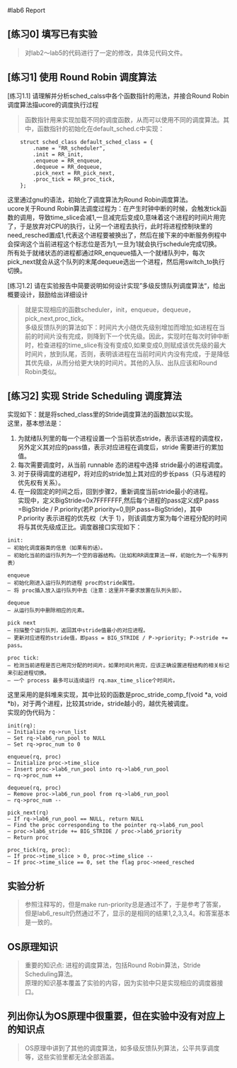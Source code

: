 #lab6 Report

## [练习0] 填写已有实验
> 对lab2～lab5的代码进行了一定的修改，具体见代码文件。

## [练习1] 使用 Round Robin 调度算法
[练习1.1] 请理解并分析sched_calss中各个函数指针的用法，并接合Round Robin 调度算法描ucore的调度执行过程
> 函数指针用来实现加载不同的调度函数，从而可以使用不同的调度算法。其中，函数指针的初始化在default_sched.c中实现：
```
    struct sched_class default_sched_class = {
        .name = "RR_scheduler",
        .init = RR_init,
        .enqueue = RR_enqueue,
        .dequeue = RR_dequeue,
        .pick_next = RR_pick_next,
        .proc_tick = RR_proc_tick,
    };
```
这里通过gnu的语法，初始化了调度算法为Round Robin调度算法。</br>
ucore关于Round Robin算法调度过程为：在产生时钟中断的时候，会触发tick函数的调用，导致time_slice会减1,一旦减完后变成0,意味着这个进程的时间片用完了，于是放弃对CPU的执行，让另一个进程去执行，此时将进程控制块里的need_resched置成1,代表这个进程要被换出了，然后在接下来的中断服务例程中会探询这个当前进程这个标志位是否为1,一旦为1就会执行schedule完成切换。</br>
所有处于就绪状态的进程都通过RR_enqueue插入一个就绪队列中，每次pick_next就会从这个队列的末尾dequeue选出一个进程，然后用switch_to执行切换。</br>

[练习1.2] 请在实验报告中简要说明如何设计实现”多级反馈队列调度算法“，给出概要设计，鼓励给出详细设计
> 就是实现相应的函数scheduler，init，enqueue，dequeue，pick_next,proc_tick。  
多级反馈队列的算法如下：时间片大小随优先级别增加而增加;如进程在当前的时间片没有完成，则降到下一个优先级。因此，实现时在每次时钟中断时，检查进程的time_slice有没有变成0,如果变成0,则赋成该优先级的最大时间片，放到队尾，否则，表明该进程在当前时间片内没有完成，于是降低其优先级，从而分给更大块的时间片。其他的入队、出队应该和Round Robin类似。

## [练习2] 实现 Stride Scheduling 调度算法
实现如下：就是将sched_class里的Stride调度算法的函数加以实现。  
这里，基本想法是：</br>
1. 为就绪队列里的每一个进程设置一个当前状态stride，表示该进程的调度权，另外定义其对应的pass值，表示对应进程在调度后，stride 需要进行的累加值。</br>
2. 每次需要调度时，从当前 runnable 态的进程中选择 stride最小的进程调度。</br>
3. 对于获得调度的进程P，将对应的stride加上其对应的步长pass（只与进程的优先权有关系）。</br>
4. 在一段固定的时间之后，回到步骤2，重新调度当前stride最小的进程。</br>
实现中，定义BigStride=0x7FFFFFFF,然后每个进程的pass定义成P.pass =BigStride / P.priority(若P.priority=0,则P.pass=BigStride)，其中 P.priority 表示进程的优先权（大于 1），则该调度方案为每个进程分配的时间将与其优先级成正比。调度器接口实现如下：
```
init:
– 初始化调度器类的信息（如果有的话）。
– 初始化当前的运行队列为一个空的容器结构。（比如和RR调度算法一样，初始化为一个有序列表）

enqueue
– 初始化刚进入运行队列的进程 proc的stride属性。
– 将 proc插入放入运行队列中去（注意：这里并不要求放置在队列头部）。

dequeue
– 从运行队列中删除相应的元素。

pick next
– 扫描整个运行队列，返回其中stride值最小的对应进程。
– 更新对应进程的stride值，即pass = BIG_STRIDE / P->priority; P->stride += pass。

proc tick:
– 检测当前进程是否已用完分配的时间片。如果时间片用完，应该正确设置进程结构的相关标记来引起进程切换。
– 一个 process 最多可以连续运行 rq.max_time_slice个时间片。
```

这里采用的是斜堆来实现，其中比较的函数是proc_stride_comp_f(void *a, void *b)，对于两个进程，比较其stride，stride越小的，越优先被调度。</br>
实现的伪代码为：
```
init(rq):
– Initialize rq->run_list
– Set rq->lab6_run_pool to NULL
– Set rq->proc_num to 0

enqueue(rq, proc)
– Initialize proc->time_slice
– Insert proc->lab6_run_pool into rq->lab6_run_pool
– rq->proc_num ++

dequeue(rq, proc)
– Remove proc->lab6_run_pool from rq->lab6_run_pool
– rq->proc_num --

pick_next(rq)
– If rq->lab6_run_pool == NULL, return NULL
– Find the proc corresponding to the pointer rq->lab6_run_pool
– proc->lab6_stride += BIG_STRIDE / proc->lab6_priority
– Return proc

proc_tick(rq, proc):
– If proc->time_slice > 0, proc->time_slice --
– If proc->time_slice == 0, set the flag proc->need_resched
```

## 实验分析
> 参照注释写的，但是make run-priority总是通过不了，于是参考了答案，但是lab6_result仍然通过不了，显示的是相同的结果1,2,3,3,4。和答案基本是一致的。


## OS原理知识
> 重要的知识点: 进程的调度算法，包括Round Robin算法，Stride Scheduling算法。  
原理的知识基本覆盖了实验的内容，因为实验中只是实现相应的调度器接口。

## 列出你认为OS原理中很重要，但在实验中没有对应上的知识点
> OS原理中讲到了其他的调度算法，如多级反馈队列算法，公平共享调度等，这些实验里都无法全部涵盖。
